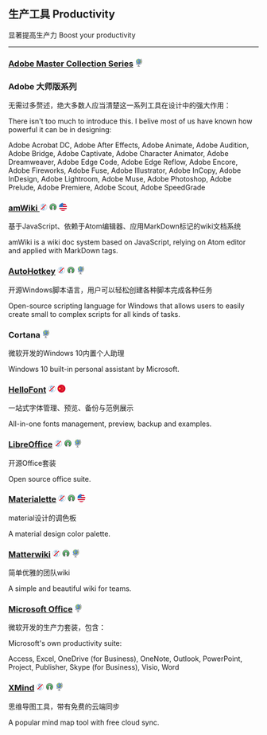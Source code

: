 ## 生产工具   Productivity

显著提高生产力   Boost your productivity

---

### [Adobe Master Collection Series](https://www.adobe.com/creativecloud.html) ![](/assets/earth-globe.png)

### Adobe 大师版系列

无需过多赘述，绝大多数人应当清楚这一系列工具在设计中的强大作用：

There isn't too much to introduce this. I belive most of us have known how powerful it can be in designing:

Adobe Acrobat DC, Adobe After Effects, Adobe Animate, Adobe Audition, Adobe Bridge, Adobe Captivate, Adobe Character Animator, Adobe Dreamweaver, Adobe Edge Code, Adobe Edge Reflow, Adobe Encore, Adobe Fireworks, Adobe Fuse, Adobe Illustrator, Adobe InCopy, Adobe InDesign, Adobe Lightroom, Adobe Muse, Adobe Photoshop, Adobe Prelude, Adobe Premiere, Adobe Scout, Adobe SpeedGrade

### [amWiki ](https://github.com/TevinLi/amWiki)![](/assets/图片2.png) ![](/assets/open-source-icon.png) ![](/assets/united-states.png)

基于JavaScript、依赖于Atom编辑器、应用MarkDown标记的wiki文档系统

amWiki is a wiki doc system based on JavaScript, relying on Atom editor and applied with MarkDown tags.

### [AutoHotkey](https://www.autohotkey.com/) ![](/assets/图片2.png) ![](/assets/open-source-icon.png) ![](/assets/earth-globe.png)

开源Windows脚本语言，用户可以轻松创建各种脚本完成各种任务

Open-source scripting language for Windows that allows users to easily create small to complex scripts for all kinds of tasks.

### Cortana ![](/assets/earth-globe.png)

微软开发的Windows 10内置个人助理

Windows 10 built-in personal assistant by Microsoft.

### [HelloFont](http://www.hellofont.cn/index.php) ![](/assets/图片2.png) ![](/assets/china.png)

一站式字体管理、预览、备份与范例展示

All-in-one fonts management, preview, backup and examples.

### [LibreOffice](https://www.libreoffice.org/) ![](/assets/图片2.png) ![](/assets/open-source-icon.png) ![](/assets/earth-globe.png)

开源Office套装

Open source office suite.

### [Materialette](https://github.com/mike-schultz/materialette) ![](/assets/图片2.png) ![](/assets/open-source-icon.png) ![](/assets/united-states.png)

material设计的调色板

A material design color palette.

### [Matterwiki](https://github.com/Matterwiki/Matterwiki) ![](/assets/图片2.png) ![](/assets/open-source-icon.png) ![](/assets/earth-globe.png)

简单优雅的团队wiki

A simple and beautiful wiki for teams.

### [Microsoft Office](http://www.office.com) ![](/assets/earth-globe.png)

微软开发的生产力套装，包含：

Microsoft's own productivity suite:

Access, Excel, OneDrive \(for Business\), OneNote, Outlook, PowerPoint, Project, Publisher, Skype \(for Business\), Visio, Word

### [XMind](http://www.xmind.net/) ![](/assets/图片2.png) ![](/assets/open-source-icon.png) ![](/assets/earth-globe.png)

思维导图工具，带有免费的云端同步

A popular mind map tool with free cloud sync.

